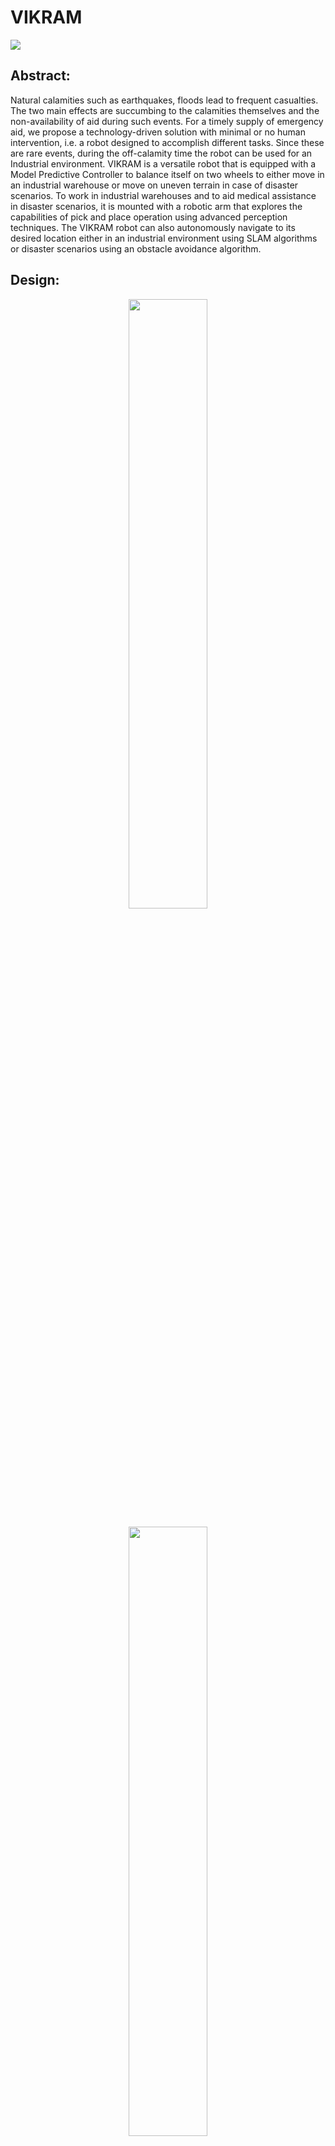 # VIKRAM

![](https://github.com/manoharbhat/VIKRAM/blob/main/Images/Screenshot%20from%202021-07-15%2023-33-34.png?raw=true)


## Abstract:
Natural calamities such as earthquakes, floods lead to frequent casualties. The two main effects are succumbing to the calamities themselves and the non-availability of aid during such events. For a timely supply of emergency aid, we propose a technology-driven solution with minimal or no human intervention, i.e. a robot designed to accomplish different tasks. Since these are rare events, during the off-calamity time the robot can be used for an Industrial environment. VIKRAM is a versatile robot that is equipped with a Model Predictive Controller to balance itself on two wheels to either move in an industrial warehouse or move on uneven terrain in case of disaster scenarios. To work in industrial warehouses and to aid medical assistance in disaster scenarios, it is mounted with a robotic arm that explores the capabilities of pick and place operation using advanced perception techniques. The VIKRAM robot can also autonomously navigate to its desired location either in an industrial environment using SLAM algorithms or disaster scenarios using an obstacle avoidance algorithm.


## Design:


<p align="center">
  <img src="https://github.com/manoharbhat/VIKRAM/blob/main/Images/flowchart-%20robot%20design.png" width=50% height=50%>
</p> 

<p align="center">
  <img src="https://github.com/manoharbhat/VIKRAM/blob/main/Images/design%20approx.png" width=50% height=50%>
</p>

<p align="center">
  <img src="https://github.com/manoharbhat/VIKRAM/blob/main/Images/COM.png" width=50% height=50%>
</p>

<p align="center">
  <img src="https://github.com/manoharbhat/VIKRAM/blob/main/Images/Vikram-tinkercad.png" width=50% height=50%>
</p>

<p align="center">
  <img src="https://github.com/manoharbhat/VIKRAM/blob/main/Images/Vikram-without-arm.JPG" width=50% height=50%>
</p>

<p align="center">
  <img src="https://github.com/manoharbhat/VIKRAM/blob/main/Images/Vikram-sideview.JPG" width=50% height=50%>
</p>

<p float="left">
  <img src="https://github.com/manoharbhat/VIKRAM/blob/main/Images/Vikram-iso-mirror.png" width="100%" /> 
  <img src="https://github.com/manoharbhat/VIKRAM/blob/main/Images/vikram-front.png" width="100%" />
  <img src="https://github.com/manoharbhat/VIKRAM/blob/main/Images/vikram-iso-back.png" width="100%" />
</p>

![](https://github.com/manoharbhat/VIKRAM/blob/main/Images/vikram-isometric.JPG)
![](https://github.com/manoharbhat/VIKRAM/blob/main/Images/Disaster.gif)
![](https://github.com/manoharbhat/VIKRAM/blob/main/Images/vikram%20mpc%20octave.gif)
![](https://github.com/manoharbhat/VIKRAM/blob/main/Images/vikram%20arm%20gif.gif)
![](https://github.com/manoharbhat/VIKRAM/blob/main/Images/vikram%20mpc.gif)
![](https://github.com/manoharbhat/VIKRAM/blob/main/Images/aruco.gif)


<p align="center">
  <img src="https://github.com/manoharbhat/VIKRAM/blob/main/Images/aruco.gif" width=50% height=50%>
</p>
![](https://github.com/manoharbhat/VIKRAM/blob/main/Images/design%20accurate.png)

![](https://github.com/manoharbhat/VIKRAM/blob/main/Images/journey.png)







## Mechanical Design



final year project
https://youtu.be/BAM5CDEWCwI - MPC video
https://youtu.be/79NCQto6nX4 - Vikram Arm
https://youtu.be/xwjD3qpYSjc - Vikram disaster scene
https://youtu.be/mgOclu8zkHk - Vikram video 1
https://youtu.be/bnivLZTEkTg - Vikram video 2
https://youtu.be/bA3Fo9qZsBI - Vikram disaster
https://youtu.be/PRGqaiy1gTU - turtlebot
https://youtu.be/PGw3fngN8Kg -  solidworks

